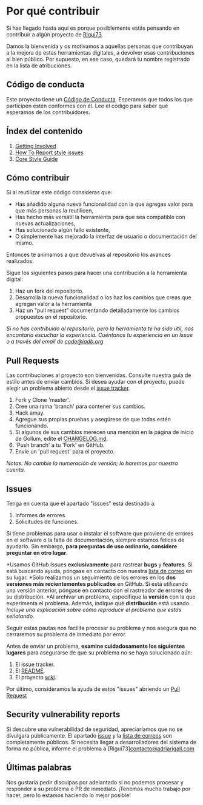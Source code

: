 # Por qué contribuir

Si has llegado hasta aquí es porque posiblemente estás pensando en contribuir a algún proyecto de [Rigui73](https://www.github.com/Rigui73).

Damos la bienvenida y os motivamos a aquellas personas que contribuyan a la mejora de estas herramientas digitales, a devolver esas contribuciones al bien público. Por supuesto, en ese caso, quedará tu nombre registrado en la lista de atribuciones.

## Código de conducta

Este proyecto tiene un [Código de Conducta](https://github.com/Rigui73/Riguipedia/CODE_OF_CONDUCT.md). Esperamos que todos los que participen estén conformes con él. Lee el código para saber qué esperamos de los contribuidores.

## Índex del contenido

1. [Getting Involved](#getting-involved)
2. [How To Report style issues](#how-to-report-style-issues)
3. [Core Style Guide](#stackoverflow-dark-style-guide)

## Cómo contribuir

Si al reutilizar este código consideras que:

- Has añadido alguna nueva funcionalidad con la que agregas valor para que más personas la reutilicen,
- Has hecho más versátil la herramienta para que sea compatible con nuevas actualizaciones,
- Has solucionado algún fallo existente,
- O simplemente has mejorado la interfaz de usuario o documentación del mismo.

Entonces te animamos a que devuelvas al repositorio los avances realizados.

Sigue los siguientes pasos para hacer una contribución a la herramienta digital:

1. Haz un fork del repositorio.
2. Desarrolla la nueva funcionalidad o los haz los cambios que creas que agregan valor a la herramienta
3. Haz un "pull request" documentando detalladamente los cambios propuestos en el repositorio.

*Si no has contribuido al repositorio, pero la herramienta te ha sido útil, nos encantaría escuchar la experiencia. Cuéntanos tu experiencia en un Issue o a través del email de code@iadb.org*

## Pull Requests

Las contribuciones al proyecto son bienvenidas. Consulte nuestra guía de estilo antes de enviar cambios. Si desea ayudar con el proyecto, puede elegir un problema abierto desde el [issue tracker](https://github.com/RetroPie/RetroPie-Setup/wiki/Shell-Style-Guide).

1. Fork y Clone 'master'.
2. Cree una rama 'branch' para contener sus cambios.
3. Hack amay.
4. Agregue sus propias pruebas y asegúrese de que todas estén funcionando.
5. Si algunos de sus cambios merecen una mención en la página de inicio de Gollum, edite el [CHANGELOG.md](https://www.github.com/Rigui73/Riguipedia/CHANGELOG.md).
6. 'Push branch' a tu 'Fork' en GitHub.
7. Envíe un 'pull request' para el proyecto.

*Notas:*
*No cambie la numeración de versión; lo haremos por nuestra cuenta.*

## Issues

Tenga en cuenta que el apartado "issues" está destinado a:

1. Informes de errores.
2. Solicitudes de funciones.

Si tiene problemas para usar o instalar el software que proviene de errores en el software o la falta de documentación, siempre estamos felices de ayudarlo. Sin embargo, **para preguntas de uso ordinario, considere preguntar en otro lugar**.

*Usamos GitHub Issues **exclusivamente** para rastrear **bugs** y **features**. Si está buscando ayuda, póngase en contacto con nuestra [lista de correo](https://lists.freedesktop.org/mailman/listinfo/systemd-devel) en su lugar.
*Solo realizamos un seguimiento de los errores en los **dos versiones más recientementes publicados** en GitHub. Si está utilizando una versión anterior, póngase en contacto con el rastreador de errores de su distribución.
*Al archivar un problema, especifique la **versión** con la que experimenta el problema. Además, indique qué **distribución** está usando.
*Incluye una explicación sobre cómo reproducir el problema que estás señalando.*

Seguir estas pautas nos facilita procesar su problema y nos asegura que no cerraremos su problema de inmediato por error.

Antes de enviar un problema, **examine cuidadosamente los siguientes lugares** para asegurarse de que su problema no se haya solucionado aún:

1. El issue tracker.
1. El [README](https://github.com/gollum/gollum/blob/master/README.md).
1. El proyecto [wiki](https://github.com/gollum/gollum/wiki).

Por último, consideramos la ayuda de estos "issues" abriendo un [Pull Request](https://www.github.com/Rigui73/Riguipedia/pullrequest)

## Security vulnerability reports

Si descubre una vulnerabilidad de seguridad, apreciaríamos  que no se divulgara públicamente. El apartado [issue](https://www.github.com/Rigui73/Riguipediaissue) y la [lista de correos](https://www.github.com/Rigui73/Riguipedia/.mailmap) son completamente públicos. Si necesita llegar a desarrolladores del sistema de forma no pública, informe el problema a [Rigui73]<contacto@adriarigall.com>

## Últimas palabras

Nos gustaría pedir disculpas por adelantado si no podemos procesar y responder a su problema o PR de inmediato. ¡Tenemos mucho trabajo por hacer, pero lo estamos haciendo lo mejor posible!